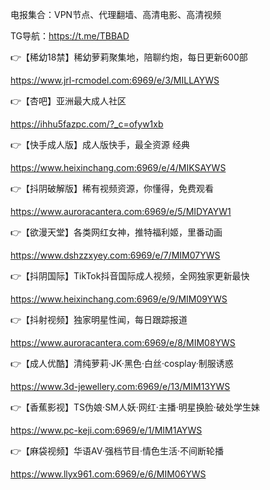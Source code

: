 电报集合：VPN节点、代理翻墙、高清电影、高清视频

TG导航：https://t.me/TBBAD

👉【稀幼18禁】稀幼萝莉聚集地，陪聊约炮，每日更新600部

 https://www.jrl-rcmodel.com:6969/e/3/MILLAYWS

👉【杏吧】亚洲最大成人社区

  https://ihhu5fazpc.com/?_c=ofyw1xb
  
👉【快手成人版】成人版快手，最全资源 经典

  https://www.heixinchang.com:6969/e/4/MIKSAYWS

👉【抖阴破解版】稀有视频资源，你懂得，免费观看

  https://www.auroracantera.com:6969/e/5/MIDYAYW1

👉【欲漫天堂】各类网红女神，推特福利姬，里番动画

  https://www.dshzzxyey.com:6969/e/7/MIM07YWS

👉【抖阴国际】TikTok抖音国际成人视频，全网独家更新最快

  https://www.heixinchang.com:6969/e/9/MIM09YWS

👉【抖射视频】独家明星性闻，每日跟踪报道

  https://www.auroracantera.com:6969/e/8/MIM08YWS

👉【成人优酷】清纯萝莉·JK·黑色·白丝·cosplay·制服诱惑

  https://www.3d-jewellery.com:6969/e/13/MIM13YWS

👉【香蕉影视】TS伪娘·SM人妖·网红·主播·明星换脸·破处学生妹

  https://www.pc-keji.com:6969/e/1/MIM1AYWS

👉【麻袋视频】华语AV·强档节目·情色生活·不间断轮播

  https://www.llyx961.com:6969/e/6/MIM06YWS
